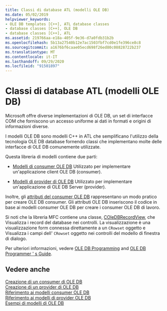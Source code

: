 ```yaml
---
title: Classi di database ATL (modelli OLE DB)
ms.date: 05/02/2019
helpviewer_keywords:
- OLE DB templates [C++], ATL database classes
- database classes [C++], OLE DB
- database classes [C++], ATL
ms.assetid: 219766aa-e18a-405f-9e36-d7a0fdb31b2b
ms.openlocfilehash: 5b13a27540b12e7ac1503fbf7cd0e1fe396ce8c8
ms.sourcegitcommit: a1676bf6caae05ecd698f26ed80c08828722b237
ms.translationtype: MT
ms.contentlocale: it-IT
ms.lasthandoff: 09/29/2020
ms.locfileid: "91501897"
---
```

# <a name="atl-database-classes-ole-db-templates"></a>Classi di database ATL (modelli OLE DB)

Microsoft offre diverse implementazioni di OLE DB, un set di interfacce COM che forniscono un accesso uniforme ai dati in formati e origini di informazioni diverse.

I modelli OLE DB sono modelli C++ in ATL che semplificano l'utilizzo della tecnologia OLE DB database fornendo classi che implementano molte delle interfacce di OLE DB comunemente utilizzate.

Questa libreria di modelli contiene due parti:

- [Modelli di consumer OLE DB](../data/oledb/ole-db-consumer-templates-cpp.md) Utilizzato per implementare un'applicazione client OLE DB (consumer).

- [Modelli di provider di OLE DB](../data/oledb/ole-db-provider-templates-cpp.md) Utilizzato per implementare un'applicazione di OLE DB Server (provider).

Inoltre, gli [attributi del consumer OLE DB](../windows/attributes/ole-db-consumer-attributes.md) rappresentano un modo pratico per creare OLE DB consumer. Gli attributi OLE DB inseriscono il codice in base ai modelli consumer OLE DB per creare i consumer OLE DB di lavoro.

Si noti che la libreria MFC contiene una classe, [COleDBRecordView](../mfc/reference/coledbrecordview-class.md), che Visualizza i record del database nei controlli. La visualizzazione è una visualizzazione form connessa direttamente a un `CRowset` oggetto e Visualizza i campi dell' `CRowset` oggetto nei controlli del modello di finestra di dialogo.

Per ulteriori informazioni, vedere [OLE DB Programming](../data/oledb/ole-db-programming.md) and [OLE DB Programmer ' s Guide](/sql/connect/oledb/ole-db/oledb-driver-for-sql-server-programming).

## <a name="see-also"></a>Vedere anche

[Creazione di un consumer di OLE DB](../data/oledb/creating-an-ole-db-consumer.md)<br/>
[Creazione di un provider di OLE DB](../data/oledb/creating-an-ole-db-provider.md)<br/>
[Riferimento ai modelli consumer OLE DB](../data/oledb/ole-db-consumer-templates-reference.md)<br/>
[Riferimento ai modelli di provider OLE DB](../data/oledb/ole-db-provider-templates-reference.md)<br/>
[Esempi di modelli di OLE DB](https://github.com/Microsoft/VCSamples/tree/master/VC2010Samples/ATL/OLEDB)
